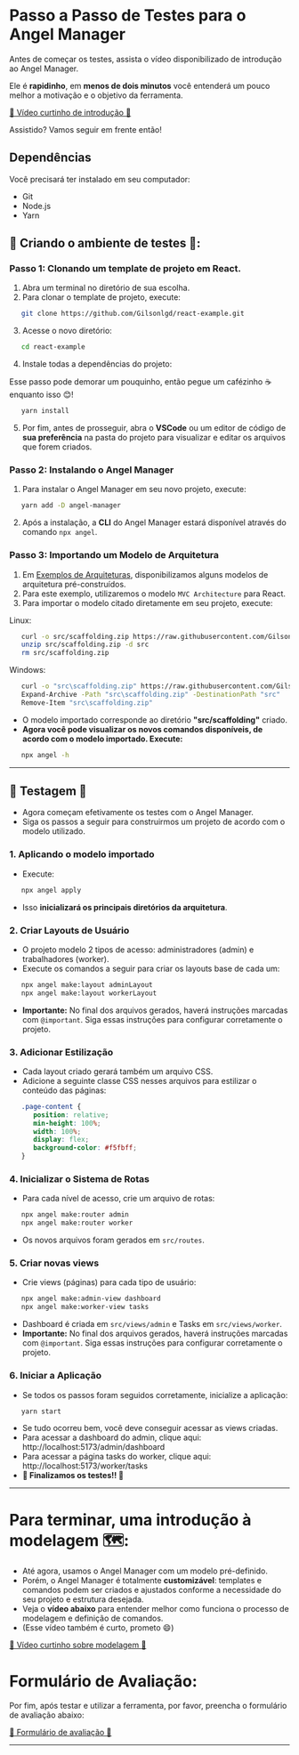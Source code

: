 # Passo a Passo de Testes para o Angel Manager
Antes de começar os testes, assista o vídeo disponibilizado de introdução ao Angel Manager.

Ele é **rapidinho**, em **menos de dois minutos** você entenderá um pouco melhor a motivação e o objetivo da ferramenta.

[🎥 Vídeo curtinho de introdução 🎥](https://youtu.be/Qcd6U5ERbHs)

Assistido? Vamos seguir em frente então!

## Dependências
Você precisará ter instalado em seu computador:
- Git
- Node.js
- Yarn

## 🔧 Criando o ambiente de testes 🔧:
### **Passo 1**: Clonando um template de projeto em React.
1. Abra um terminal no diretório de sua escolha.
2. Para clonar o template de projeto, execute:
```bash
   git clone https://github.com/Gilsonlgd/react-example.git
```
3. Acesse o novo diretório:
```bash
   cd react-example
```
4. Instale todas a dependências do projeto:

Esse passo pode demorar um pouquinho, então pegue um cafézinho ☕ enquanto isso 😊!

```bash
   yarn install
```
5. Por fim, antes de prosseguir, abra o **VSCode** ou um editor de código de **sua preferência** na pasta do projeto para visualizar e editar os arquivos que forem criados.

### **Passo 2**: Instalando o Angel Manager
1. Para instalar o Angel Manager em seu novo projeto, execute:

```bash
   yarn add -D angel-manager
```

2. Após a instalação, a **CLI** do Angel Manager estará disponível através do comando `npx angel`.

### **Passo 3**: Importando um Modelo de Arquitetura
1. Em [Exemplos de Arquiteturas](https://github.com/Gilsonlgd/angel-manager/tree/main/examples), disponibilizamos alguns modelos de arquitetura pré-construídos.
2. Para este exemplo, utilizaremos o modelo `MVC Architecture` para React.
3. Para importar o modelo citado diretamente em seu projeto, execute:

Linux:
```bash
   curl -o src/scaffolding.zip https://raw.githubusercontent.com/Gilsonlgd/angel-manager/main/examples/react/mvc-architecture/scaffolding.zip
   unzip src/scaffolding.zip -d src
   rm src/scaffolding.zip
```

Windows:
```bash
   curl -o "src\scaffolding.zip" https://raw.githubusercontent.com/Gilsonlgd/angel-manager/main/examples/react/mvc-architecture/scaffolding.zip
   Expand-Archive -Path "src\scaffolding.zip" -DestinationPath "src"
   Remove-Item "src\scaffolding.zip"
```

- O modelo importado corresponde ao diretório **"src/scaffolding"** criado. 
- **Agora você pode visualizar os novos comandos disponíveis, de acordo com o modelo importado. Execute:**

```bash
   npx angel -h
```
---

## **🔬 Testagem 🔬**
- Agora começam efetivamente os testes com o Angel Manager.
- Siga os passos a seguir para construirmos um projeto de acordo com o modelo utilizado.

### 1. Aplicando o modelo importado
- Execute:

```bash
   npx angel apply
```

- Isso **inicializará os principais diretórios da arquitetura**.

### 2. Criar Layouts de Usuário
- O projeto modelo 2 tipos de acesso: administradores (admin) e trabalhadores (worker).
- Execute os comandos a seguir para criar os layouts base de cada um:

```bash
   npx angel make:layout adminLayout
   npx angel make:layout workerLayout
```
- **Importante:** No final dos arquivos gerados, haverá instruções marcadas com `@important`. Siga essas instruções para configurar corretamente o projeto.

### 3. Adicionar Estilização
- Cada layout criado gerará também um arquivo CSS.
- Adicione a seguinte classe CSS nesses arquivos para estilizar o conteúdo das páginas:

```css
   .page-content {
      position: relative;
      min-height: 100%;
      width: 100%;
      display: flex;
      background-color: #f5fbff;
   }
```

### 4. Inicializar o Sistema de Rotas
- Para cada nível de acesso, crie um arquivo de rotas:
   
```bash
   npx angel make:router admin
   npx angel make:router worker
```
   
- Os novos arquivos foram gerados em `src/routes`.

### 5. Criar novas views
- Crie views (páginas) para cada tipo de usuário:

```bash
   npx angel make:admin-view dashboard
   npx angel make:worker-view tasks
```

- Dashboard é criada em `src/views/admin` e Tasks em `src/views/worker`.
- **Importante:** No final dos arquivos gerados, haverá instruções marcadas com `@important`. Siga essas instruções para configurar corretamente o projeto.

### 6. Iniciar a Aplicação
- Se todos os passos foram seguidos corretamente, inicialize a aplicação:

```bash
   yarn start
```

- Se tudo ocorreu bem, você deve conseguir acessar as views criadas.
- Para acessar a dashboard do admin, clique aqui: http://localhost:5173/admin/dashboard
- Para acessar a página tasks do worker, clique aqui: http://localhost:5173/worker/tasks
- **🎉 Finalizamos os testes!! 🎉**

---

# Para terminar, uma introdução à modelagem 🗺️:
- Até agora, usamos o Angel Manager com um modelo pré-definido.
- Porém, o Angel Manager é totalmente **customizável**: templates e comandos podem ser criados e ajustados conforme a necessidade do seu projeto e estrutura desejada.
- Veja o **vídeo abaixo** para entender melhor como funciona o processo de modelagem e definição de comandos.
- (Esse vídeo também é curto, prometo 😄)

[🎥 Vídeo curtinho sobre modelagem 🎥](https://youtu.be/SBG4kEYg8ow)

# Formulário de Avaliação:
Por fim, após testar e utilizar a ferramenta, por favor, preencha o formulário de avaliação abaixo:

[📝 Formulário de avaliação 📝](https://docs.google.com/forms/d/e/1FAIpQLSdHYcbOCzMyGmM87B4B-o8fRz5k7mSWxdO7isO3Csi7T9zGpA/viewform?usp=sf_link)

---
